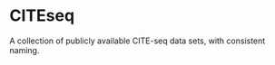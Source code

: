 
# CITEseq

<!-- badges: start -->
<!-- badges: end -->

A collection of publicly available CITE-seq data sets, with consistent naming.

